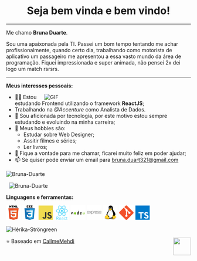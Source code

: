 
<h1 align="center"> Seja bem vinda e bem vindo! </h1>
<hr />

<p align="left" >
Me chamo <b> Bruna Duarte</b>.
</p>

<p align="left" >
Sou uma apaixonada pela TI. Passei um bom tempo tentando me achar profissionalmente, 
  quando certo dia, trabalhando como motorista de aplicativo um passageiro me apresentou 
  a essa vasto mundo da área de programação. Fiquei impressionada e super animada, não pensei 2x dei logo um match rsrsrs.<br /&gt;
Estou sempre em busca de capacitação, já fiz vários cursos e bootcamp online e estou prestes a começar outro curso incrível pela @GamaAcademy para me tornar uma <b&gt;Desenvolvedora Full-Stack </b>
</p>


</p>
</p>

<hr />

**Meus interesses pessoais:**

<img align="right" alt="GIF" src="https://octocat-generator-assets.githubusercontent.com/my-octocat-1623180981475.png" width="400px" />

- 👩‍💻 Estou estudando Frontend  utilizando o framework **ReactJS**;
- Trabalhando na *@Accenture* como Analista de Dados. 
- 💼 Sou aficionada por tecnologia, por este motivo estou sempre estudando e evoluindo na minha carreira;
- 👾 Meus hobbies são: 
  - Estudar sobre Web Designer; 
  - Assitir filmes e séries;
  - Ler livros;
- 💬 Fique a vontade para me chamar, ficarei muito feliz em poder ajudar;
- 📫 Se quiser pode enviar um email para bruna.duart321@gmail.com




<p>
  <img align="center"  src="https://github-readme-stats.vercel.app/api/top-langs/?username=BrunaDuarte-3321&layout=compact&theme=graywhite&title_color=268bd2" alt="Bruna-Duarte"  />
  
  
</p>
<p>&nbsp;
  <img align="center" src="https://github-readme-stats.vercel.app/api?username=BrunaDuarte-3321&count_private=true&show_icons=true&theme=graywhite&icon_color=268bd2&title_color=268bd2" alt="Bruna-Duarte" />
</p>

**Linguagens e ferramentas:**  

<p align="left">
<img src="https://raw.githubusercontent.com/devicons/devicon/master/icons/html5/html5-original-wordmark.svg" alt="html5" width="40" height="40"/> 
<img src="https://raw.githubusercontent.com/devicons/devicon/master/icons/css3/css3-original-wordmark.svg" alt="css3" width="40" height="40"/> 
<img src="https://raw.githubusercontent.com/devicons/devicon/master/icons/javascript/javascript-original.svg" alt="javascript" width="40" height="40"/> 
<img src="https://raw.githubusercontent.com/devicons/devicon/master/icons/react/react-original-wordmark.svg" alt="react" width="40" height="40"/> 
<img src="https://raw.githubusercontent.com/devicons/devicon/master/icons/nodejs/nodejs-original-wordmark.svg" alt="nodejs" width="40" height="40"/> 
<img src="https://raw.githubusercontent.com/devicons/devicon/master/icons/express/express-original-wordmark.svg" alt="express" width="40" height="40"/> 
<img src="https://raw.githubusercontent.com/devicons/devicon/master/icons/linux/linux-original.svg" alt="linux" width="40" height="40" />
<img src="https://raw.githubusercontent.com/devicons/devicon/master/icons/git/git-original.svg" alt="git" width="40" height="40"/> 
<img src="https://raw.githubusercontent.com/devicons/devicon/master/icons/typescript/typescript-plain.svg" alt="typescript" width="40" height="40" />
</p>




<p align="left"> <img src="https://komarev.com/ghpvc/?username=strongreen" alt="Hérika-Ströngreen" /> </p>

<a href="https://www.linkedin.com/in/bruna-duarte-7062451a3/" target="_blank">
  <img align="right" src="https://i.ibb.co/Kx2GSrT/linkedin.png" width="48px" height="48px">
</a>

⭐️ Baseado em [CallmeMehdi](https://github.com/CallmeMehdi)
<!--
**BrunaDuarte-3321/BrunaDuarte-3321** is a ✨ _special_ ✨ repository because its `README.md` (this file) appears on your GitHub profile.

Here are some ideas to get you started:

- 🔭 I’m currently working on ...
- 🌱 I’m currently learning ...
- 👯 I’m looking to collaborate on ...
- 🤔 I’m looking for help with ...
- 💬 Ask me about ...
- 📫 How to reach me: ...
- 😄 Pronouns: ...
- ⚡ Fun fact: ...
-->
